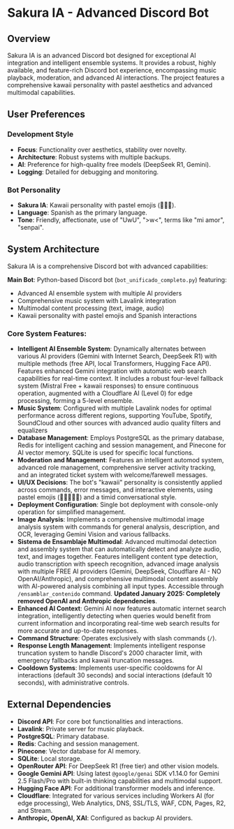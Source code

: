 # Sakura IA - Advanced Discord Bot

## Overview
Sakura IA is an advanced Discord bot designed for exceptional AI integration and intelligent ensemble systems. It provides a robust, highly available, and feature-rich Discord bot experience, encompassing music playback, moderation, and advanced AI interactions. The project features a comprehensive kawaii personality with pastel aesthetics and advanced multimodal capabilities.

## User Preferences
### Development Style
- **Focus**: Functionality over aesthetics, stability over novelty.
- **Architecture**: Robust systems with multiple backups.
- **AI**: Preference for high-quality free models (DeepSeek R1, Gemini).
- **Logging**: Detailed for debugging and monitoring.

### Bot Personality
- **Sakura IA**: Kawaii personality with pastel emojis (🌸✨💖).
- **Language**: Spanish as the primary language.
- **Tone**: Friendly, affectionate, use of "UwU", ">w<", terms like "mi amor", "senpai".

## System Architecture

Sakura IA is a comprehensive Discord bot with advanced capabilities:

**Main Bot**: Python-based Discord bot (`bot_unificado_completo.py`) featuring:
- Advanced AI ensemble system with multiple AI providers
- Comprehensive music system with Lavalink integration
- Multimodal content processing (text, image, audio)
- Kawaii personality with pastel emojis and Spanish interactions

### Core System Features:
*   **Intelligent AI Ensemble System**: Dynamically alternates between various AI providers (Gemini with Internet Search, DeepSeek R1) with multiple methods (free API, local Transformers, Hugging Face API). Features enhanced Gemini integration with automatic web search capabilities for real-time context. It includes a robust four-level fallback system (Mistral Free + kawaii responses) to ensure continuous operation, augmented with a Cloudflare AI (Level 0) for edge processing, forming a 5-level ensemble.
*   **Music System**: Configured with multiple Lavalink nodes for optimal performance across different regions, supporting YouTube, Spotify, SoundCloud and other sources with advanced audio quality filters and equalizers
*   **Database Management**: Employs PostgreSQL as the primary database, Redis for intelligent caching and session management, and Pinecone for AI vector memory. SQLite is used for specific local functions.
*   **Moderation and Management**: Features an intelligent automod system, advanced role management, comprehensive server activity tracking, and an integrated ticket system with welcome/farewell messages.
*   **UI/UX Decisions**: The bot's "kawaii" personality is consistently applied across commands, error messages, and interactive elements, using pastel emojis (🌙✨💫🌸🥺) and a timid conversational style.
*   **Deployment Configuration**: Single bot deployment with console-only operation for simplified management.
*   **Image Analysis**: Implements a comprehensive multimodal image analysis system with commands for general analysis, description, and OCR, leveraging Gemini Vision and various fallbacks.
*   **Sistema de Ensamblaje Multimodal**: Advanced multimodal detection and assembly system that can automatically detect and analyze audio, text, and images together. Features intelligent content type detection, audio transcription with speech recognition, advanced image analysis with multiple FREE AI providers (Gemini, DeepSeek, Cloudflare AI - NO OpenAI/Anthropic), and comprehensive multimodal content assembly with AI-powered analysis combining all input types. Accessible through `/ensamblar_contenido` command. **Updated January 2025: Completely removed OpenAI and Anthropic dependencies**.
*   **Enhanced AI Context**: Gemini AI now features automatic internet search integration, intelligently detecting when queries would benefit from current information and incorporating real-time web search results for more accurate and up-to-date responses.
*   **Command Structure**: Operates exclusively with slash commands (`/`).
*   **Response Length Management**: Implements intelligent response truncation system to handle Discord's 2000 character limit, with emergency fallbacks and kawaii truncation messages.
*   **Cooldown Systems**: Implements user-specific cooldowns for AI interactions (default 30 seconds) and social interactions (default 10 seconds), with administrative controls.

## External Dependencies

*   **Discord API**: For core bot functionalities and interactions.
*   **Lavalink**: Private server for music playback.
*   **PostgreSQL**: Primary database.
*   **Redis**: Caching and session management.
*   **Pinecone**: Vector database for AI memory.
*   **SQLite**: Local storage.
*   **OpenRouter API**: For DeepSeek R1 (free tier) and other vision models.
*   **Google Gemini API**: Using latest `@google/genai` SDK v1.14.0 for Gemini 2.5 Flash/Pro with built-in thinking capabilities and multimodal support.
*   **Hugging Face API**: For additional transformer models and inference.
*   **Cloudflare**: Integrated for various services including Workers AI (for edge processing), Web Analytics, DNS, SSL/TLS, WAF, CDN, Pages, R2, and Stream.
*   **Anthropic, OpenAI, XAI**: Configured as backup AI providers.